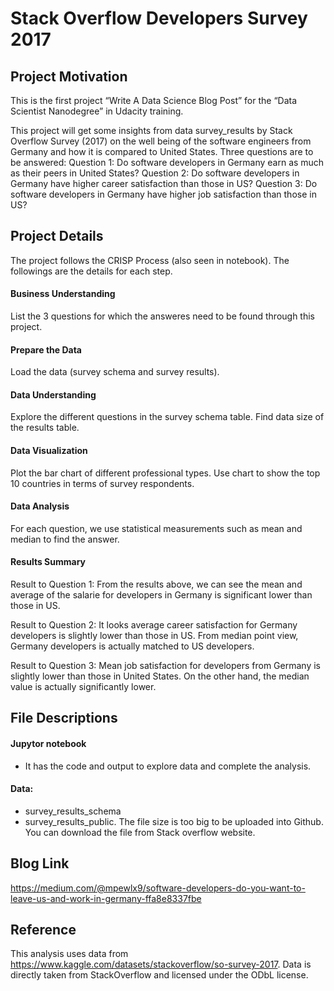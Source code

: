 # Stack Overflow Developers Survey 2017
## Project Motivation
This is the first project “Write A Data Science Blog Post” for the “Data Scientist Nanodegree” in Udacity training.

This project will get some insights from data survey_results by Stack Overflow Survey (2017) on the well being of the software engineers from Germany and how it is compared to United States. Three questions are to be answered: Question 1: Do software developers in Germany earn as much as their peers in United States? Question 2: Do software developers in Germany have higher career satisfaction than those in US? Question 3: Do software developers in Germany have higher job satisfaction than those in US?
## Project Details
The project follows the CRISP Process (also seen in notebook). The followings are the details for each step.
#### Business Understanding
List the 3 questions for which the answeres need to be found through this project.
#### Prepare the Data
Load the data (survey schema and survey results).
#### Data Understanding
Explore the different questions in the survey schema table. 
Find data size of the results table.
#### Data Visualization
Plot the bar chart of different professional types.
Use chart to show the top 10 countries in terms of survey respondents.
#### Data Analysis
For each question, we use statistical measurements such as mean and median to find the answer.
#### Results Summary
Result to Question 1: From the results above, we can see the mean and average of the salarie for developers in Germany is significant lower than those in US.

Result to Question 2: It looks average career satisfaction for Germany developers is slightly lower than those in US. From median point view, Germany developers is actually matched to US developers.

Result to Question 3: Mean job satisfaction for developers from Germany is slightly lower than those in United States. On the other hand, the median value is actually significantly lower.
## File Descriptions
#### Jupytor notebook
 - It has the code and output to explore data and complete the analysis.
#### Data:
 - survey_results_schema
 - survey_results_public. The file size is too big to be uploaded into Github. You can download the file from Stack overflow website.
## Blog Link

https://medium.com/@mpewlx9/software-developers-do-you-want-to-leave-us-and-work-in-germany-ffa8e8337fbe

## Reference
This analysis uses data from https://www.kaggle.com/datasets/stackoverflow/so-survey-2017. 
Data is directly taken from StackOverflow and licensed under the ODbL license.
